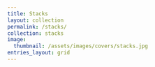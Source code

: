 ```yaml
---
title: Stacks
layout: collection
permalink: /stacks/
collection: stacks
image:
  thumbnail: /assets/images/covers/stacks.jpg
entries_layout: grid
---
```

